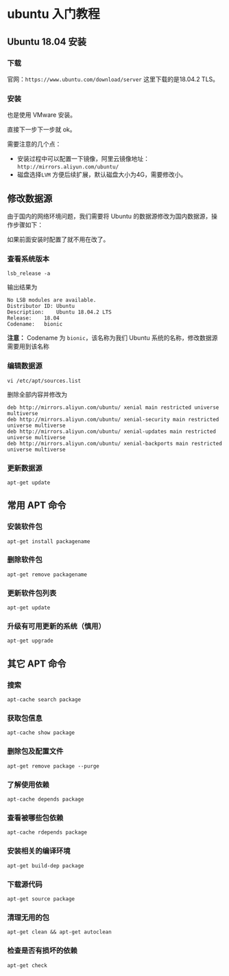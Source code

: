 # ubuntu 入门教程

## Ubuntu 18.04 安装

### 下载

官网：`https://www.ubuntu.com/download/server` 这里下载的是18.04.2 TLS。

### 安装

也是使用 VMware 安装。

直接下一步下一步就 ok。

需要注意的几个点：

* 安装过程中可以配置一下镜像，阿里云镜像地址：`http://mirrors.aliyun.com/ubuntu/`
* 磁盘选择`LVM` 方便后续扩展，默认磁盘大小为4G，需要修改小。

## 修改数据源

由于国内的网络环境问题，我们需要将 Ubuntu 的数据源修改为国内数据源，操作步骤如下：

如果前面安装时配置了就不用在改了。

### 查看系统版本

```text
lsb_release -a
```

输出结果为

```text
No LSB modules are available.
Distributor ID:	Ubuntu
Description:	Ubuntu 18.04.2 LTS
Release:	18.04
Codename:	bionic
```

**注意：** Codename 为 `bionic`，该名称为我们 Ubuntu 系统的名称，修改数据源需要用到该名称

### 编辑数据源

```shell
vi /etc/apt/sources.list
```

删除全部内容并修改为

```shell
deb http://mirrors.aliyun.com/ubuntu/ xenial main restricted universe multiverse
deb http://mirrors.aliyun.com/ubuntu/ xenial-security main restricted universe multiverse
deb http://mirrors.aliyun.com/ubuntu/ xenial-updates main restricted universe multiverse
deb http://mirrors.aliyun.com/ubuntu/ xenial-backports main restricted universe multiverse
```

### 更新数据源

```text
apt-get update
```

## 常用 APT 命令

### 安装软件包

```text
apt-get install packagename
```

### 删除软件包

```text
apt-get remove packagename
```

### 更新软件包列表

```text
apt-get update
```

### 升级有可用更新的系统（慎用）

```text
apt-get upgrade
```

## 其它 APT 命令

### 搜索

```text
apt-cache search package
```

### 获取包信息

```text
apt-cache show package
```

### 删除包及配置文件

```text
apt-get remove package --purge
```

### 了解使用依赖

```text
apt-cache depends package
```

### 查看被哪些包依赖

```text
apt-cache rdepends package
```

### 安装相关的编译环境

```text
apt-get build-dep package
```

### 下载源代码

```text
apt-get source package
```

### 清理无用的包

```text
apt-get clean && apt-get autoclean
```

### 检查是否有损坏的依赖

```text
apt-get check
```